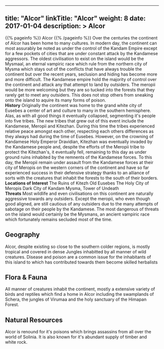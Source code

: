 
---
title: "Alcor"
linkTitle: "Alcor"
weight: 8
date: 2017-01-04
description: >
 Alcor
---

{{% pageinfo %}}
Alcor
{{% /pageinfo %}}
Over the centuries the continent of Alcor has been home to many cultures. In modern day, the continent can most assurably be noted as under the control of the Kandam Empire except for a few pockets of cities that are under constant attack by the Kandamese aggressors.  The oldest civilisation to exist on the island would be the Mysmaal, an eternal vampiric race which rule from the northern city of Mysma which stays out of the conflicts that have always trouble the continent but over the recent years, seclusion and hiding has become more and more difficult.  The Kandamese empire hold the majority of control over the continent and attack any that attempt to land by outsiders. The meropii would be more welcoming but they are so tucked into the forests that they rarely get to meet any outsiders. This does not stop others from sneaking onto the island to aquire its many forms of poison.\
**History**  Originally the continent was home to the grand white city of Eusebes a center of art and culture to many in the southern hemisphere. Alas, as with all good things it eventually collapsed, segmenting it's people into five tribes.  The new tribes that grew out of this event include the Kandamese, Meropii and Kitezhan. During this time the tribes experienced relative peace amongst each other, respecting each others differences as they always had during the time of Eusebes. However, on the crowning of Kandamese Holy Emperor Dravidian, Kitezhan was eventually invaded by the Kandamese people and, despite the efforts of the Meropii tribe to protect the Kitezhan's, it eventually fell, remaining to this day as under ground ruins inhabited by the remnents of the Kandamese forces.  To this day, the Meropii remain under assault from the Kandamese forces at their city of Meropis on the western corners of the continent and have so far experienced success in their defensive strategy thanks to an alliance of sorts with the creatures that inhabit the forests to the south of their borders.\
**Locations of Interest**  The Ruins of Kitezh  Old Eusebes  The Holy City of Meropis  Dark City of Kandam  Mysma, Tower of Undeath\
**Threats**  Most wildlife and even civilisations on this continent are naturally aggressive towards any outsiders. Except the meropii, who even though good aligned, are still cautious of any outsiders due to the many attempts of sabotage on their people by the Kandamese.  The most dangerous of threats on the island would certainly be the Mysmans, an ancient vampiric race which fortunately remains secluded most of the time.

## Geography


Alcor, despite existing so close to the southern colder regions, is mostly tropical and covered in dense Jungles inhabitted by all manner of wild creatures. Disease and poison are a common issue for the inhabitants of this island to which has contributed towards them become skilled herbalists
    

## Flora & Fauna


All manner of creatures inhabit the continent, mostly a extensive variety of birds and reptiles which find a home in Alcor including the swamplands of Schera, the jungles of Virumaa and the holy sanctuary of the Himapan Forest.
    

## Natural Resources


Alcor is renound for it's poisons which brings assassins from all over the world of Solinia. It is also known for it's abundant supply of timber and white rock.
